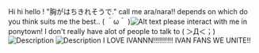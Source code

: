 Hi hi hello ! "胸がはちきれそうで."
 call me ara/nara!! depends on which do you think suits me the best.. ( ＾ω＾ )![Alt text](https://files.catbox.moe/8tlz9h.jpg)
please interact with me in ponytown! I don't really have alot of people to talk to ( ＞Д＜；)
![Description](https://c.tenor.com/QrU-Kos6UMMAAAAC/tenor.gif) ![Description](https://media.tenor.com/NVhvN7vO3HEAAAAi/baby-ivan-baby-ivan-alnst.gif)
I LOVE IVANNN!!!!!!!!!! IVAN FANS WE UNITE!!
